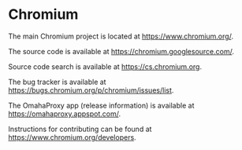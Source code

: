 # Chromium

The main Chromium project is located at <https://www.chromium.org/>.

The source code is available at <https://chromium.googlesource.com/>.

Source code search is available at <https://cs.chromium.org>.

The bug tracker is available at <https://bugs.chromium.org/p/chromium/issues/list>.

The OmahaProxy app (release information) is available at <https://omahaproxy.appspot.com/>.

Instructions for contributing can be found at <https://www.chromium.org/developers>.
